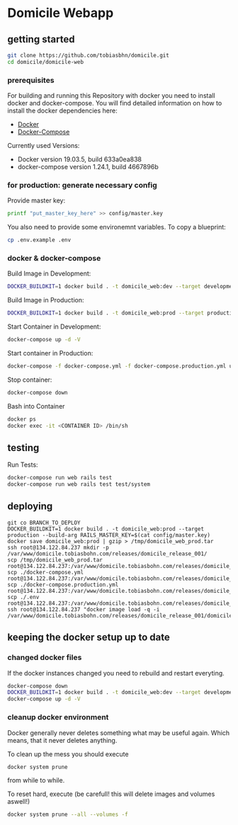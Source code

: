 # Domicile Webapp
## getting started
```sh
git clone https://github.com/tobiasbhn/domicile.git
cd domicile/domicile-web
```


### prerequisites
For building and running this Repository with docker you need to install docker and docker-compose.
You will find detailed information on how to install the docker dependencies here:
* [Docker](https://docs.docker.com/install/)
* [Docker-Compose](https://docs.docker.com/compose/install/)

Currently used Versions:
* Docker version 19.03.5, build 633a0ea838
* docker-compose version 1.24.1, build 4667896b



### for production: generate necessary config
Provide master key:
```sh
printf "put_master_key_here" >> config/master.key
```
You also need to provide some environemnt variables. To copy a blueprint:
```sh
cp .env.example .env
```



### docker & docker-compose
Build Image in Development:
```sh
DOCKER_BUILDKIT=1 docker build . -t domicile_web:dev --target development
```
Build Image in Production:
```sh
DOCKER_BUILDKIT=1 docker build . -t domicile_web:prod --target production --build-arg RAILS_MASTER_KEY=$(cat config/master.key)
```

Start Container in Development:
```sh
docker-compose up -d -V
```
Start container in Production:
```sh
docker-compose -f docker-compose.yml -f docker-compose.production.yml up -d -V
```

Stop container:
```sh
docker-compose down
```

Bash into Container
```sh
docker ps
docker exec -it <CONTAINER ID> /bin/sh
```

## testing
Run Tests:
```sh
docker-compose run web rails test
docker-compose run web rails test test/system
```

## deploying
```
git co BRANCH_TO_DEPLOY
DOCKER_BUILDKIT=1 docker build . -t domicile_web:prod --target production --build-arg RAILS_MASTER_KEY=$(cat config/master.key)
docker save domicile_web:prod | gzip > /tmp/domicile_web_prod.tar
ssh root@134.122.84.237 mkdir -p /var/www/domicile.tobiasbohn.com/releases/domicile_release_001/
scp /tmp/domicile_web_prod.tar root@134.122.84.237:/var/www/domicile.tobiasbohn.com/releases/domicile_release_001/
scp ./docker-compose.yml root@134.122.84.237:/var/www/domicile.tobiasbohn.com/releases/domicile_release_001/
scp ./docker-compose.production.yml root@134.122.84.237:/var/www/domicile.tobiasbohn.com/releases/domicile_release_001/
scp ./.env root@134.122.84.237:/var/www/domicile.tobiasbohn.com/releases/domicile_release_001/
ssh root@134.122.84.237 "docker image load -q -i /var/www/domicile.tobiasbohn.com/releases/domicile_release_001/domicile_web_prod.tar"
```


## keeping the docker setup up to date
### changed docker files

If the docker instances changed you need to rebuild and restart everyting.
```bash
docker-compose down
DOCKER_BUILDKIT=1 docker build . -t domicile_web:dev --target development
docker-compose up -d -V
```



### cleanup docker environment
Docker generally never deletes something what may be useful again. Which means,
that it never deletes anything.

To clean up the mess you should execute
```sh
docker system prune
```
from while to while.

To reset hard, execute (be carefull! this will delete images and volumes aswell!)
```sh
docker system prune --all --volumes -f
```
